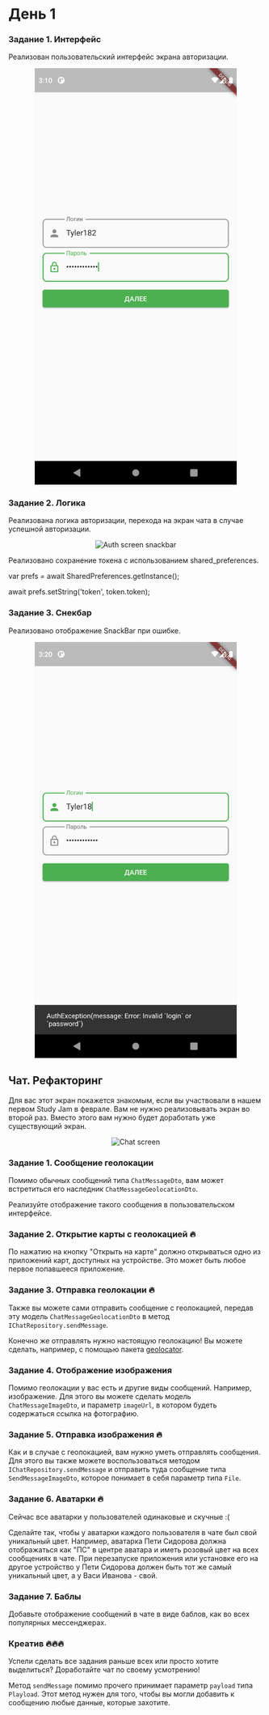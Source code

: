 # День 1

### Задание 1. Интерфейс

Реализован пользовательский интерфейс экрана авторизации.

<p align="center">
<img src="./docs/assets/day1/auth-loading.png" width="400" alt="Auth screen" />
</p>

### Задание 2. Логика

Реализована логика авторизации, перехода на экран чата в случае успешной авторизации.

<p align="center">
<img src="./docs/assets/day1/chat-screen.png" width="400" alt="Auth screen snackbar" />
</p>

Реализовано сохранение токена с использованием shared_preferences.

var prefs = await SharedPreferences.getInstance();

await prefs.setString('token', token.token);

### Задание 3. Снекбар

Реализовано отображение SnackBar при ошибке.

<p align="center">
<img src="./docs/assets/day1/auth-error.png" width="400" alt="Auth screen snackbar" />
</p>

## Чат. Рефакторинг

Для вас этот экран покажется знакомым, если вы участвовали в нашем первом Study Jam в феврале. Вам не нужно реализовывать экран во второй раз. Вместо этого вам нужно будет доработать уже существующий экран.

<p align="center">
<img src="./docs/assets/day1/chat-screen.png" width="400" alt="Chat screen" />
</p>

### Задание 1. Сообщение геолокации

Помимо обычных сообщений типа `ChatMessageDto`, вам может встретиться его наследник `ChatMessageGeolocationDto`.

Реализуйте отображение такого сообщения в пользовательском интерфейсе.


### Задание 2. Открытие карты с геолокацией 🔥

По нажатию на кнопку "Открыть на карте" должно открываться одно из приложений карт, доступных на устройстве. Это может быть любое первое попавшееся приложение.

### Задание 3. Отправка геолокации 🔥

Также вы можете сами отправить сообщение с геолокацией, передав эту модель `ChatMessageGeolocationDto` в метод `IChatRepository.sendMessage`.

Конечно же отправлять нужно настоящую геолокацию! Вы можете сделать, например, с помощью пакета [geolocator](https://pub.dev/packages/geolocator).

### Задание 4. Отображение изображения

Помимо геолокации у вас есть и другие виды сообщений. Например, изображение. Для этого вы можете сделать модель `ChatMessageImageDto`, и параметр `imageUrl`, в котором будеть содержаться ссылка на фотографию.


### Задание 5. Отправка изображения 🔥

Как и в случае с геолокацией, вам нужно уметь отправлять сообщения. Для этого вы также можете воспользоваться методом `IChatRepository.sendMessage` и отправить туда сообщение типа `SendMessageImageDto`, которое понимает в себя параметр типа `File`.

### Задание 6. Аватарки 🔥

Сейчас все аватарки у пользователей одинаковые и скучные :(

Сделайте так, чтобы у аватарки каждого пользователя в чате был свой уникальный цвет. Например, аватарка Пети Сидорова должна отображаться как "ПС" в центре аватара и иметь розовый цвет на всех сообщениях в чате. При перезапуске приложения или установке его на другое устройство у Пети Сидорова должен быть тот же самый уникальный цвет, а у Васи Иванова - свой.

### Задание 7. Баблы

Добавьте отображение сообщений в чате в виде баблов, как во всех популярных мессенджерах.


### Креатив 🔥🔥🔥

Успели сделать все задания раньше всех или просто хотите выделиться? Доработайте чат по своему усмотрению!

Метод `sendMessage` помимо прочего принимает параметр `payload` типа `Playload`. Этот метод нужен для того, чтобы вы могли добавить к сообщению любые данные, которые захотите.

